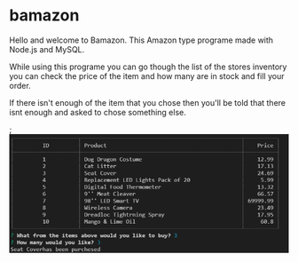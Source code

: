 # bamazon

Hello and welcome to Bamazon. This Amazon type programe made with Node.js and MySQL.

While using this programe you can go though the list of the stores inventory you can check the price of the item and how many are in stock and fill your order. 

If there isn't enough of the item that you chose then you'll be told that there isnt enough and asked to chose something else.

[](screenShots/start-of-list.png);
[](screenShots/the-rest-of-the-list.png)
[](screenShots/the-amount.png)
![](screenShots/new-full-working.png)

